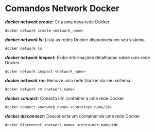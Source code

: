 # Comandos Network Docker

***docker network create:*** Cria uma nova rede Docker.
```
docker network create <network_name>
```
***docker network ls:*** Lista as redes Docker disponíveis em seu sistema.
```
docker network ls
```
***docker network inspect:*** Exibe informações detalhadas sobre uma rede Docker.
```
docker network inspect <network_name>
```
***docker network rm:*** Remove uma rede Docker do seu sistema.
```
docker network rm <network_name>
```
***docker connect:*** Conecta um container a uma rede Docker.
```
docker connect <network_name> <container_name/id>
```
***docker disconnect:*** Desconecta um container de uma rede Docker.
```
docker disconnect <network_name> <container_name/id>
```